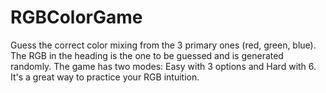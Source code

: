 # RGBColorGame
Guess the correct color mixing from the 3 primary ones (red, green, blue).
The RGB in the heading is the one to be guessed and is generated randomly.
The game has two modes: Easy with 3 options and Hard with 6.
It's a great way to practice your RGB intuition.
